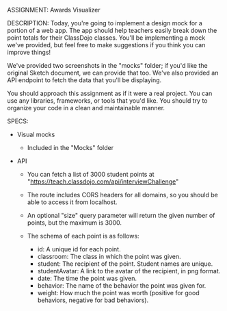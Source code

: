 ASSIGNMENT:
Awards Visualizer

DESCRIPTION:
Today, you're going to implement a design mock for a portion of a web app.
The app should help teachers easily break down the point totals for their
ClassDojo classes.  You'll be implementing a mock we've provided, but feel
free to make suggestions if you think you can improve things!

We've provided two screenshots in the "mocks" folder; if you'd like the
original Sketch document, we can provide that too.  We've also provided an
API endpoint to fetch the data that you'll be displaying.

You should approach this assignment as if it were a real project.  You can
use any libraries, frameworks, or tools that you'd like.  You should try to
organize your code in a clean and maintainable manner.

SPECS:

* Visual mocks
  - Included in the "Mocks" folder

* API
  - You can fetch a list of 3000 student points at
    "https://teach.classdojo.com/api/interviewChallenge"
  - The route includes CORS headers for all domains, so you should be able
    to access it from localhost.
  - An optional "size" query parameter will return the given number of points,
    but the maximum is 3000.
  - The schema of each point is as follows:

    * id:             A unique id for each point.
    * classroom:      The class in which the point was given.
    * student:        The recipient of the point. Student names are unique.
    * studentAvatar:  A link to the avatar of the recipient, in png format.
    * date:           The time the point was given.
    * behavior:       The name of the behavior the point was given for.
    * weight:         How much the point was worth (positive for good
                      behaviors, negative for bad behaviors).
